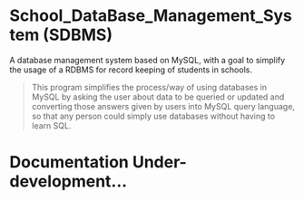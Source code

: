 # School_DataBase_Management_System (SDBMS)

 A database management system based on MySQL, with a goal to simplify the usage of a RDBMS for record keeping of students in schools.
 > This program simplifies the process/way of using databases in MySQL by asking the user about data to be queried or updated and converting those answers given by users into MySQL query language, so that any person could simply use databases without having to learn SQL.

# Documentation Under-development...
